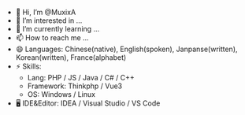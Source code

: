 - 👋 Hi, I’m @MuxixA
- 👀 I’m interested in ...
- 🌱 I’m currently learning ...
- 📫 How to reach me ...
- 😄 Languages: Chinese(native), English(spoken), Janpanse(written), Korean(written), France(alphabet)
- ⚡ Skills:
  - Lang: PHP / JS / Java / C# / C++
  - Framework: Thinkphp / Vue3
  - OS: Windows / Linux
- 🖥️ IDE&Editor: IDEA / Visual Studio / VS Code

